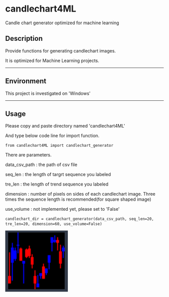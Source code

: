 # candlechart4ML
Candle chart generator optimized for machine learning

## Description

Provide functions for generating candlechart images.

It is optimized for Machine Learning projects. 


---
## Environment

This project is investigated on 'Windows'

---

## Usage

Please copy and paste directory named 'candlechart4ML'

And type below code line for import function.


    from candlechart4ML import candlechart_generator



There are parameters.

 data_csv_path : the path of csv file

 seq_len : the length of targrt sequence you labeled

 tre_len : the length of trend sequence you labeled

 dimension : number of pixels on sides of each candlechart image. Three times the sequence length is recommended(for square shaped image)

 use_volume : not implemented yet, please set to 'False'


    candlechart_dir = candlechart_generator(data_csv_path, seq_len=20, tre_len=20, dimension=60, use_volume=False)

![candlechart_sample](images/candlechart_sample.png)